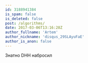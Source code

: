 ```yaml
---
id: 3188941384
is_spam: false
is_deleted: false
post: /algorithms/
date: 2017-03-06T13:16:28Z
author_fullname: 'Artem'
author_nickname: 'disqus_29SLAyuFaE'
author_is_anon: false
---
```


<p>Знатно DHH набросил</p>
